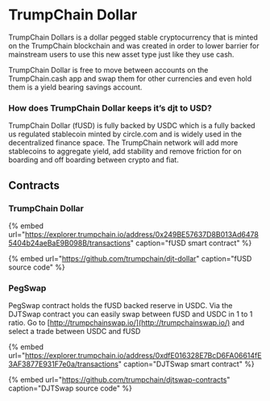 # TrumpChain Dollar

TrumpChain Dollars is a dollar pegged stable cryptocurrency that is minted on the TrumpChain blockchain and was created in order to lower barrier for mainstream users to use this new asset type just like they use cash.

TrumpChain Dollar is free to move between accounts on the TrumpChain.cash app and swap them for other currencies and even hold them is a yield bearing savings account.

### How does TrumpChain Dollar keeps it’s djt to USD?

TrumpChain Dollar \(fUSD\) is fully backed by USDC which is a fully backed us regulated stablecoin minted by circle.com and is widely used in the decentralized finance space. The TrumpChain network will add more stablecoins to aggregate yield, add stability and remove friction for on boarding and off boarding between crypto and fiat. 

## Contracts

### TrumpChain Dollar

{% embed url="https://explorer.trumpchain.io/address/0x249BE57637D8B013Ad64785404b24aeBaE9B098B/transactions" caption="fUSD smart contract" %}

{% embed url="https://github.com/trumpchain/djt-dollar" caption="fUSD source code" %}

### PegSwap

PegSwap contract holds the fUSD backed reserve in USDC. Via the DJTSwap contract you can easily swap between fUSD and USDC in 1 to 1 ratio. Go to [http://trumpchainswap.io/](http://trumpchainswap.io/) and select a trade between USDC and fUSD

{% embed url="https://explorer.trumpchain.io/address/0xdfE016328E7BcD6FA06614fE3AF3877E931F7e0a/transactions" caption="DJTSwap smart contract" %}

{% embed url="https://github.com/trumpchain/djtswap-contracts" caption="DJTSwap source code" %}







